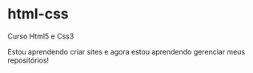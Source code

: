 # html-css
 Curso Html5 e Css3

Estou aprendendo criar sites e agora estou aprendendo gerenciar meus repositórios!